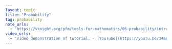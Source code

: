 ```yaml
---
layout: topic
title: "Probability"
tag: probability
note_urls:
  - "https://vknight.org/pfm/tools-for-mathematics/06-probability/introduction/main.html"
video_urls:
  - "Video demonstration of tutorial. - [YouTube](https://youtu.be/34mKnQ4fqHQ)"
---
```

